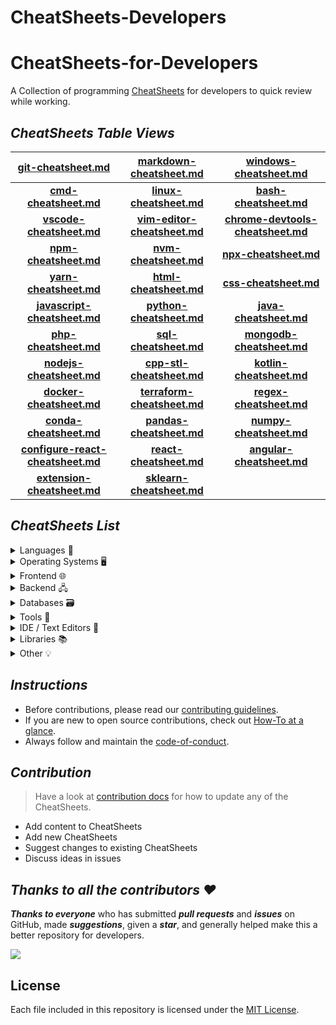 # CheatSheets-Developers

# CheatSheets-for-Developers

A Collection of programming [CheatSheets](./CheatSheets/) for developers to quick review while working.


## ___CheatSheets Table Views___

<div align="center">

| __[git-cheatsheet.md](./CheatSheets/git-cheatsheet.md)__ | __[markdown-cheatsheet.md](./CheatSheets/markdown-cheatsheet.md)__ | __[windows-cheatsheet.md](./CheatSheets/windows-cheatsheet.md)__ |
| :-------: | :-------: | :-------: |
| __[cmd-cheatsheet.md](./CheatSheets/cmd-cheatsheet.md)__ | __[linux-cheatsheet.md](./CheatSheets/linux-cheatsheet.md)__ | __[bash-cheatsheet.md](./CheatSheets/bash_cheatsheet.md)__ |
| __[vscode-cheatsheet.md](./CheatSheets/vscode-cheatsheet.md)__ | __[vim-editor-cheatsheet.md](./CheatSheets/vim-editor-cheatsheet.md)__ | __[chrome-devtools-cheatsheet.md](./CheatSheets/chrome-devtools-cheatsheet.md)__ |
| __[npm-cheatsheet.md](./CheatSheets/npm-cheatsheet.md)__ | __[nvm-cheatsheet.md](./CheatSheets/nvm-cheatsheet.md)__ | __[npx-cheatsheet.md](./CheatSheets/npx-cheetsheet.md)__ |
| __[yarn-cheatsheet.md](./CheatSheets/yarn-cheatsheet.md)__ | __[html-cheatsheet.md](./CheatSheets/html-cheatsheet.md)__ | __[css-cheatsheet.md](./CheatSheets/css-cheatsheet.md)__ |
| __[javascript-cheatsheet.md](./CheatSheets/JavaScript-CheatSheet.md)__ | __[python-cheatsheet.md](./CheatSheets/Python-cheatsheet.md)__ | __[java-cheatsheet.md](./CheatSheets/java-cheatsheet.md)__ |
| __[php-cheatsheet.md](./CheatSheets/php-cheatsheet.md)__ | __[sql-cheatsheet.md](./CheatSheets/sql-cheatsheets.md)__ | __[mongodb-cheatsheet.md](./CheatSheets/mongodb-cheatsheet.md)__ |
| __[nodejs-cheatsheet.md](./CheatSheets/nodeJs-cheatsheet.md)__ | __[cpp-stl-cheatsheet.md](./CheatSheets/cpp-stl-cheatsheet.md)__ | __[kotlin-cheatsheet.md](./CheatSheets/kotlin-cheatsheet.md)__ |
| __[docker-cheatsheet.md](./CheatSheets/docker-cheatsheet.md)__ | __[terraform-cheatsheet.md](./CheatSheets/terraform-cheatsheet.md)__ | __[regex-cheatsheet.md](./CheatSheets/regex-cheatsheet.md)__ |
| __[conda-cheatsheet.md](./CheatSheets/conda-cheatsheet.md)__ | __[pandas-cheatsheet.md](./CheatSheets/pandas-cheatsheet.md)__ | __[numpy-cheatsheet.md](./CheatSheets/Numpy-cheatsheet.md)__ |
| __[configure-react-cheatsheet.md](./CheatSheets/configure-react-cheatsheet.md)__ | __[react-cheatsheet.md](./CheatSheets/react-cheatsheet.md)__ | __[angular-cheatsheet.md](./CheatSheets/angular-cheatsheet.md)__ |
| __[extension-cheatsheet.md](./CheatSheets/extension-cheatsheet.md)__ | __[sklearn-cheatsheet.md](./CheatSheets/sklearn-cheatsheet.md)__ |  |

</div>

## ___CheatSheets List___

<details>
<summary>Languages 📄</summary>

- [bash-cheatsheet.md](./CheatSheets/bash_cheatsheet.md)
- [javascript-cheatsheet.md](./CheatSheets/JavaScript-CheatSheet.md)
- [python-cheatsheet.md](./CheatSheets/Python-cheatsheet.md)
- [java-cheatsheet.md](./CheatSheets/java-cheatsheet.md)
- [php-cheatsheet.md](./CheatSheets/php-cheatsheet.md)
- [cpp-stl-cheatsheet.md](./CheatSheets/cpp-stl-cheatsheet.md)
- [kotlin-cheatsheet.md](./CheatSheets/kotlin-cheatsheet.md)

</details>

<details>
<summary>Operating Systems 🖥️</summary>

- [windows-cheatsheet.md](./CheatSheets/windows-cheatsheet.md)
- [cmd-cheatsheet.md](./CheatSheets/cmd-cheatsheet.md)
- [linux-cheatsheet.md](./CheatSheets/linux-cheatsheet.md)
</details>

<details>
<summary>Frontend 🌐</summary>

- [html-cheatsheet.md](./CheatSheets/html-cheatsheet.md)
- [css-cheatsheet.md](./CheatSheets/css-cheatsheet.md)
- [markdown-cheatsheet.md](./CheatSheets/markdown-cheatsheet.md)
- [configure-react-cheatsheet.md](./CheatSheets/configure-react-cheatsheet.md)
- [react-cheatsheet.md](./CheatSheets/react-cheatsheet.md)
- [angular-cheatsheet.md](./CheatSheets/angular-cheatsheet.md)
</details>

<details>
<summary>Backend 🖧</summary>

- [nodejs-cheatsheet.md](./CheatSheets/nodeJs-cheatsheet.md)
</details>

<details>
<summary>Databases 🗃️</summary>

- [sql-cheatsheet.md](./CheatSheets/sql-cheatsheets.md)
- [mongodb-cheatsheet.md](./CheatSheets/mongodb-cheatsheet.md)
</details>

<details>
<summary>Tools 🧰</summary>

- [chrome-devtools-cheatsheet.md](./CheatSheets/chrome-devtools-cheatsheet.md)
- [git-cheatsheet.md](./CheatSheets/git-cheatsheet.md)
- [npm-cheatsheet.md](./CheatSheets/npm-cheatsheet.md)
- [nvm-cheatsheet.md](./CheatSheets/nvm-cheatsheet.md)
- [npx-cheatsheet.md](./CheatSheets/npx-cheetsheet.md)
- [yarn-cheatsheet.md](./CheatSheets/yarn-cheatsheet.md)
- [docker-cheatsheet.md](./CheatSheets/docker-cheatsheet.md)
- [terraform-cheatsheet.md](./CheatSheets/terraform-cheatsheet.md)
</details>

<details>
<summary>IDE / Text Editors 📝</summary>

- [vscode-cheatsheet.md](./CheatSheets/vscode-cheatsheet.md)
- [vim-editor-cheatsheet.md](./CheatSheets/vim-editor-cheatsheet.md)
</details>

<details>

<summary>Libraries 📚</summary>

### Python

- [conda-cheatsheet.md](./CheatSheets/conda-cheatsheet.md)
- [pandas-cheatsheet.md](./CheatSheets/pandas-cheatsheet.md)
- [numpy-cheatsheet.md](./CheatSheets/Numpy-cheatsheet.md)

### Machine Learning

- [sklearn-cheatsheet.md](./CheatSheets/sklearn-cheatsheet.md)

</details>

<details>
<summary>Other 💡</summary>

- [extension-cheatsheet.md](./CheatSheets/extension-cheatsheet.md)
- [regex-cheatsheet.md](./CheatSheets/regex-cheatsheet.md)
</details>

## ___Instructions___

- Before contributions, please read our [contributing guidelines](docs/CONTRIBUTING.md).
- If you are new to open source contributions, check out [How-To at a glance](docs/HOW-TO.md).
- Always follow and maintain the [code-of-conduct](docs/CODE-OF-CONDUCT.md).

## ___Contribution___

> Have a look at [contribution docs](./docs/CONTRIBUTING.md) for how to update any of the CheatSheets.

- Add content to CheatSheets
- Add new CheatSheets
- Suggest changes to existing CheatSheets
- Discuss ideas in issues

## ___Thanks to all the contributors ❤___

___Thanks to everyone___ who has submitted ___pull requests___ and ___issues___ on GitHub, made ___suggestions___, given a ___star___, and generally helped make this a better repository for developers.

<!-- ![Contributors](https://contrib.rocks/image?repo=crescentpartha/CheatSheets-for-Developers) -->

<a href = "https://github.com/crescentpartha/CheatSheets-for-Developers/graphs/contributors">
  <img src = "https://contrib.rocks/image?repo=crescentpartha/CheatSheets-for-Developers"/>
</a>

## License

Each file included in this repository is licensed under the [MIT License](./LICENSE).

<!-- Never delete this div container -->
<div align="center" markdown="1">

<!-- [![GitHub Help Wanted issues](https://img.shields.io/github/issues/crescentpartha/CheatSheets-for-Developers/help%20wanted?style=flat&logo=github&logoColor=b545d1&label=%22Help%20Wanted%22%20issues)](https://github.com/crescentpartha/CheatSheets-for-Developers/issues?q=is%3Aopen+is%3Aissue+label%3A%22help+wanted%22)     -->
<!-- [![GitHub Help Wanted PRs](https://img.shields.io/github/issues-pr/crescentpartha/CheatSheets-for-Developers/help%20wanted?style=flat&logo=github&logoColor=b545d1&label=%22Help%20Wanted%22%20PRs)](https://github.com/crescentpartha/CheatSheets-for-Developers/pulls?q=is%3Aopen+is%3Aissue+label%3A%22help+wanted%22) -->
<!-- [![GitHub repo contributors](https://img.shields.io/github/contributors-anon/crescentpartha/CheatSheets-for-Developers?style=flat&logo=github&logoColor=whitesmoke&label=Contributors)](https://github.com/crescentpartha/CheatSheets-for-Developers/graphs/contributors) -->

</div>
